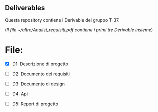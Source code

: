 ## Deliverables

Questa repository contiene i Derivable del gruppo T-37.

(*Il file ~/altro/Analisi_requisiti.pdf contiene i primi tre Derivable insieme*)

# File:
- [x] D1: Descrizione di progetto
- [ ] D2: Documento dei requisiti
- [ ] D3: Documento di design
- [ ] D4: Api
- [ ] D5: Report di progetto





